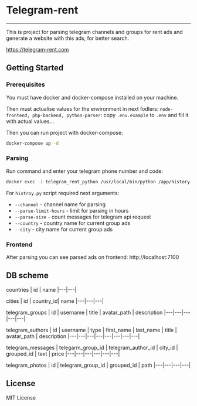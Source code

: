 # Telegram-rent

--- 
This is project for parsing telegram channels and groups for rent ads and generate a website with this ads, for better search.

https://telegram-rent.com

## Getting Started

### Prerequisites

You must have docker and docker-compose installed on your machine.

Then must actualise values for the environment in next fodlers: `node-frontend, php-backend, python-parser`: copy `.env.example` to `.env` and fill it with actual values...

Then you can run project with docker-compose:

```bash
docker-compose up -d
```

### Parsing

Run command and enter your telegram phone number and code:

```bash
docker exec -i telegram_rent_python /usr/local/bin/python /app/history.py --channel ${channel name here} --parse-limit-hours 10 --parse-size 50 --country ${country name for current group ads} --city ${city name for current group ads}
```

For `histroy.py` script required next arguments:
- `--channel` - channel name for parsing
- `--parse-limit-hours` - limit for parsing in hours
- `--parse-size` - count messages for telegram api request
- `--country` - country name for current group ads
- `--city` - city name for current group ads

### Frontend

After parsing you can see parsed ads on frontend: http://localhost:7100

## DB scheme

countries
| id | name
|---|---|

cities
| id | country_id| name
|---|---|---|

telegram_groups
| id | username | title | avatar_path | description
|---|---|---|---|---|

telegram_authors
| id | username | type | first_name | last_name | title | avatar_path | description
|---|---|---|---|---|---|---|---|

telegram_messages
| telegarm_group_id | telegram_author_id | city_id | grouped_id | text | price
|---|---|---|---|---|---|

telegram_photos
| id | telegram_group_id | grouped_id | path
|---|---|---|---|

## License

MIT License